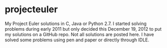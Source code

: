 projecteuler
============

My Project Euler solutions in C, Java or Python 2.7. I started solving problems during early 2011 but only decided this December 19, 2012 to put my solutions on a GitHub repo. Not all solutions are posted here. I have solved some problems using pen and paper or directly through IDLE.
